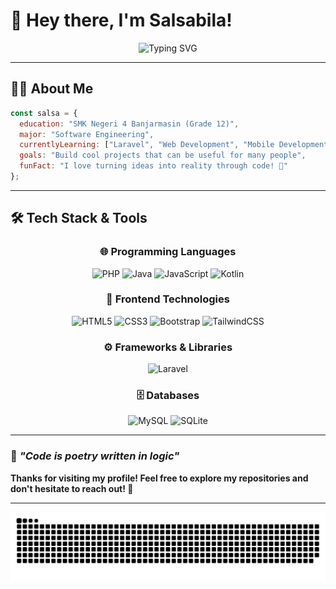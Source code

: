 # 👋 Hey there, I'm **Salsabila**!

<div align="center">
  <img src="https://readme-typing-svg.herokuapp.com?font=Fira+Code&size=24&duration=3000&pause=1000&color=FF6B9D&center=true&vCenter=true&width=600&lines=Software+Engineering+Student;Laravel+%26+Web+Developer;Mobile+App+Enthusiast;Aspiring+Fullstack+Developer;Building+Cool+Projects!" alt="Typing SVG" />
</div>


---

## 🙋‍♀️ About Me

```javascript
const salsa = {
  education: "SMK Negeri 4 Banjarmasin (Grade 12)",
  major: "Software Engineering",
  currentlyLearning: ["Laravel", "Web Development", "Mobile Development"],
  goals: "Build cool projects that can be useful for many people",
  funFact: "I love turning ideas into reality through code! 🚀"
};
```

---

## 🛠️ Tech Stack & Tools

<div align="center">

### 🌐 **Programming Languages**
![PHP](https://img.shields.io/badge/PHP-777BB4?style=for-the-badge&logo=php&logoColor=white)
![Java](https://img.shields.io/badge/Java-ED8B00?style=for-the-badge&logo=openjdk&logoColor=white)
![JavaScript](https://img.shields.io/badge/JavaScript-F7DF1E?style=for-the-badge&logo=javascript&logoColor=black)
![Kotlin](https://img.shields.io/badge/Kotlin-0095D5?style=for-the-badge&logo=kotlin&logoColor=white)

### 🎨 **Frontend Technologies**
![HTML5](https://img.shields.io/badge/HTML5-E34F26?style=for-the-badge&logo=html5&logoColor=white)
![CSS3](https://img.shields.io/badge/CSS3-1572B6?style=for-the-badge&logo=css3&logoColor=white)
![Bootstrap](https://img.shields.io/badge/Bootstrap-563D7C?style=for-the-badge&logo=bootstrap&logoColor=white)
![TailwindCSS](https://img.shields.io/badge/Tailwind_CSS-38B2AC?style=for-the-badge&logo=tailwind-css&logoColor=white)

### ⚙️ **Frameworks & Libraries**
![Laravel](https://img.shields.io/badge/Laravel-FF2D20?style=for-the-badge&logo=laravel&logoColor=white)

### 🗄️ **Databases**
![MySQL](https://img.shields.io/badge/MySQL-00000F?style=for-the-badge&logo=mysql&logoColor=white)
![SQLite](https://img.shields.io/badge/SQLite-07405E?style=for-the-badge&logo=sqlite&logoColor=white)

</div>

---
  
### 💫 *"Code is poetry written in logic"*

**Thanks for visiting my profile! Feel free to explore my repositories and don't hesitate to reach out! 🚀**

</div>

---

<div align="center">
  <img src="https://raw.githubusercontent.com/Platane/snk/output/github-contribution-grid-snake.svg" alt="Snake animation" />
</div>
